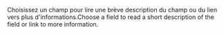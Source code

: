 <span data-ttu-id="02e7c-101">Choisissez un champ pour lire une brève description du champ ou du lien vers plus d'informations.</span><span class="sxs-lookup"><span data-stu-id="02e7c-101">Choose a field to read a short description of the field or link to more information.</span></span>
